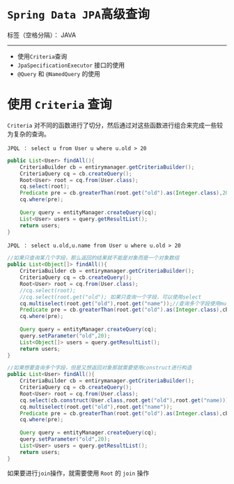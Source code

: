 ﻿# `Spring Data JPA`高级查询

标签（空格分隔）： JAVA

---

- 使用`Criteria`查询
- `JpaSpecificationExecutor` 接口的使用
- `@Query` 和 `@NamedQuery` 的使用

# 使用 `Criteria` 查询

`Criteria` 对不同的函数进行了切分，然后通过对这些函数进行组合来完成一些较为复杂的查询。

    JPQL ： select u from User u where u.old > 20
    
```java
public List<User> findAll(){
    CriteriaBuilder cb = entirymanager.getCriteriaBuilder();
    CriteriaQuery cq = cb.createQuery();
    Root<User> root = cq.from(User.class);
    cq.select(root);
    Predicate pre = cb.greaterThan(root.get("old").as(Integer.class),20);
    cq.where(pre);
    
    Query query = entityManager.createQuery(cq);
    List<User> users = query.getResultList();
    return users;
}
```
    JPQL ： select u.old,u.name from User u where u.old > 20
```java
//如果只查询某几个字段，那么返回的结果就不能是对象而是一个对象数组
public List<Object[]> findAll(){
    CriteriaBuilder cb = entirymanager.getCriteriaBuilder();
    CriteriaQuery cq = cb.createQuery();
    Root<User> root = cq.from(User.class);
    //cq.select(root);
    //cq.select(root.get("old"); 如果只查询一个字段，可以使用select
    cq.multiselect(root.get("old"),root.get("name"));//查询多个字段使用multiselect
    Predicate pre = cb.greaterThan(root.get("old").as(Integer.class),cb.parameter(Integer.class,"old"));
    cq.where(pre);
    
    Query query = entityManager.createQuery(cq);
    query.setParameter("old",20);
    List<Object[]> users = query.getResultList();
    return users;
}

//如果想要查询多个字段，但是又想返回对象那就需要使用construct进行构造
public List<User> findAll(){
    CriteriaBuilder cb = entirymanager.getCriteriaBuilder();
    CriteriaQuery cq = cb.createQuery();
    Root<User> root = cq.from(User.class);
    cq.select(cb.construct(User.class,root.get("old"),root.get("name)));
    cq.multiselect(root.get("old"),root.get("name"));
    Predicate pre = cb.greaterThan(root.get("old").as(Integer.class),cb.parameter(Integer.class,"old"));
    cq.where(pre);
    
    Query query = entityManager.createQuery(cq);
    query.setParameter("old",20);
    List<User> users = query.getResultList();
    return users;
}
```

如果要进行`join`操作，就需要使用 `Root` 的 `join` 操作





